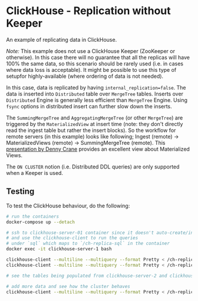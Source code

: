# ClickHouse - Replication without Keeper

An example of replicating data in ClickHouse.

*Note:*  This example does not use a ClickHouse Keeper (ZooKeeper or otherwise). In this case there will no guarantee that all the replicas will have 100% the same data, so this scenario should be rarely used (i.e. in cases where data loss is acceptable). It might be possible to use this type of setupfor highly-available (where ordering of data is not needed).

In this case, data is replicated by having `internal_replication=false`. The data is inserted into `Distributed` table over `MergeTree` tables. Inserts over `Distributed` Engine is generally less efficient than `MergeTree` Engine. Using `fsync` options in distributed insert can further slow down the inserts.

The `SummingMergeTree` and `AggregatingMergeTree` (or other `MergeTree`) are triggered by the `MaterializedView` at insert time (note: they don't directly read the ingest table but rather the insert blocks). So the workflow for remote servers (in this example) looks like following; Ingest (remote) -> MaterializedViews (remote) -> SummingMergeTree (remote). This [presentation by Denny Crane](https://den-crane.github.io/Everything_you_should_know_about_materialized_views_commented.pdf) provides an excellent view about Materialized Views.

The `ON CLUSTER` notion (i.e. Distributed DDL queries) are only supported when a Keeper is used.

## Testing

To test the ClickHouse behaviour, do the following:

```bash
# run the containers
docker-compose up --detach

# ssh to clickhouse-server-01 container since it doesn't auto-create/insert the tables
# and use the clickhouse-client to run the queries
# under `sql` which maps to `/ch-replica-sql` in the container
docker exec -it clickhouse-server-1 bash

clickhouse-client --multiline --multiquery --format Pretty < /ch-replica-sql/1-*.sql
clickhouse-client --multiline --multiquery --format Pretty < /ch-replica-sql/2-*.sql

# see the tables being populated from clickhouse-server-2 and clickhouse-server-3

# add more data and see how the cluster behaves
clickhouse-client --multiline --multiquery --format Pretty < /ch-replica-sql/3-insert.sql

```

